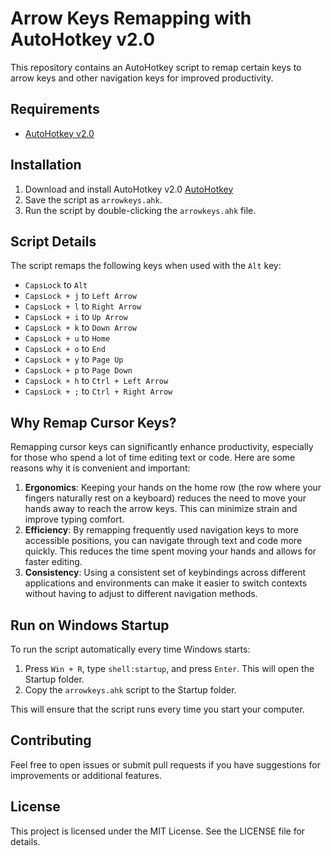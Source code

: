 # Arrow Keys Remapping with AutoHotkey v2.0

This repository contains an AutoHotkey script to remap certain keys to arrow keys and other navigation keys for improved productivity.

## Requirements

- [AutoHotkey v2.0](https://www.autohotkey.com/)

## Installation

1. Download and install AutoHotkey v2.0 [AutoHotkey](https://www.autohotkey.com/)
2. Save the script as `arrowkeys.ahk`.
3. Run the script by double-clicking the `arrowkeys.ahk` file.

## Script Details

The script remaps the following keys when used with the `Alt` key:

- `CapsLock` to `Alt`
- `CapsLock + j` to `Left Arrow`
- `CapsLock + l` to `Right Arrow`
- `CapsLock + i` to `Up Arrow`
- `CapsLock + k` to `Down Arrow`
- `CapsLock + u` to `Home`
- `CapsLock + o` to `End`
- `CapsLock + y` to `Page Up`
- `CapsLock + p` to `Page Down`
- `CapsLock + h` to `Ctrl + Left Arrow`
- `CapsLock + ;` to `Ctrl + Right Arrow`

## Why Remap Cursor Keys?

Remapping cursor keys can significantly enhance productivity, especially for those who spend a lot of time editing text or code. Here are some reasons why it is convenient and important:

1. **Ergonomics**: Keeping your hands on the home row (the row where your fingers naturally rest on a keyboard) reduces the need to move your hands away to reach the arrow keys. This can minimize strain and improve typing comfort.
2. **Efficiency**: By remapping frequently used navigation keys to more accessible positions, you can navigate through text and code more quickly. This reduces the time spent moving your hands and allows for faster editing.
3. **Consistency**: Using a consistent set of keybindings across different applications and environments can make it easier to switch contexts without having to adjust to different navigation methods.

## Run on Windows Startup

To run the script automatically every time Windows starts:

1. Press `Win + R`, type `shell:startup`, and press `Enter`. This will open the Startup folder.
2. Copy the `arrowkeys.ahk` script to the Startup folder.

This will ensure that the script runs every time you start your computer.

## Contributing

Feel free to open issues or submit pull requests if you have suggestions for improvements or additional features.

## License

This project is licensed under the MIT License. See the LICENSE file for details.

